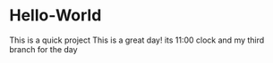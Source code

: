 # Hello-World
This is a quick project
This is a great day!
its 11:00 clock and my third branch for the day
